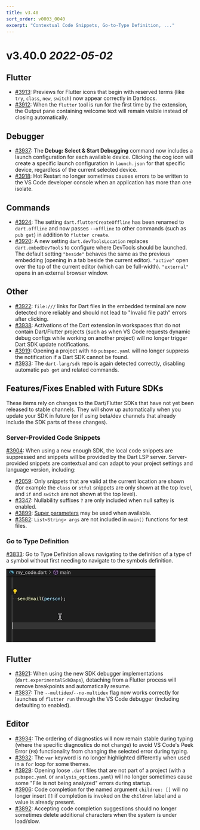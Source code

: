 ```yaml
---
title: v3.40
sort_order: v0003_0040
excerpt: "Contextual Code Snippets, Go-to-Type Definition, ..."
---
```


# v3.40.0 *2022-05-02*

## Flutter

- [#3913](https://github.com/Dart-Code/Dart-Code/issues/3913): Previews for Flutter icons that begin with reserved terms (like `try`, `class`, `new`, `switch`) now appear correctly in Dartdocs.
- [#3912](https://github.com/Dart-Code/Dart-Code/issues/3912): When the `flutter` tool is run for the first time by the extension, the Output pane containing welcome text will remain visible instead of closing automatically.

## Debugger

- [#3937](https://github.com/Dart-Code/Dart-Code/issues/3937): The **Debug: Select & Start Debugging** command now includes a launch configuration for each available device. Clicking the cog icon will create a specific launch configuration in `launch.json` for that specific device, regardless of the current selected device.
- [#3918](https://github.com/Dart-Code/Dart-Code/issues/3918): Hot Restart no longer sometimes causes errors to be written to the VS Code developer console when an application has more than one isolate.

## Commands

- [#3924](https://github.com/Dart-Code/Dart-Code/issues/3924): The setting `dart.flutterCreateOffline` has been renamed to `dart.offline` and now passes `--offline` to other commands (such as `pub get`) in addition to `flutter create`.
- [#3920](https://github.com/Dart-Code/Dart-Code/issues/3920): A new setting `dart.devToolsLocation` replaces `dart.embedDevTools` to configure where DevTools should be launched. The default setting `"beside"` behaves the same as the previous embedding (opening in a tab beside the current editor). `"active"` open over the top of the current editor (which can be full-width). `"external"` opens in an external browser window.

## Other

- [#3922](https://github.com/Dart-Code/Dart-Code/issues/3922): `file:///` links for Dart files in the embedded terminal are now detected more reliably and should not lead to "Invalid file path" errors after clicking.
- [#3938](https://github.com/Dart-Code/Dart-Code/issues/3938): Activations of the Dart extension in workspaces that do not contain Dart/Flutter projects (such as when VS Code requests dynamic debug configs while working on another project) will no longer trigger Dart SDK update notifications.
- [#3919](https://github.com/Dart-Code/Dart-Code/issues/3919): Opening a project with no `pubspec.yaml` will no longer suppress the notification if a Dart SDK cannot be found.
- [#3933](https://github.com/Dart-Code/Dart-Code/issues/3933): The `dart-lang/sdk` repo is again detected correctly, disabling automatic `pub get` and related commands.

## Features/Fixes Enabled with Future SDKs

These items rely on changes to the Dart/Flutter SDKs that have not yet been released to stable channels. They will show up automatically when you update your SDK in future (or if using beta/dev channels that already include the SDK parts of these changes).

### Server-Provided Code Snippets

[#3904](https://github.com/Dart-Code/Dart-Code/issues/3904): When using a new enough SDK, the local code snippets are suppressed and snippets will be provided by the Dart LSP server. Server-provided snippets are contextual and can adapt to your project settings and language version, including:

- [#2059](https://github.com/Dart-Code/Dart-Code/issues/2059): Only snippets that are valid at the current location are shown (for example the `class` or `stful` snippets are only shown at the top level, and `if` and `switch` are not shown at the top level).
- [#3347](https://github.com/Dart-Code/Dart-Code/issues/3347): Nullability suffixes `?` are only included when null saftey is enabled.
- [#3899](https://github.com/Dart-Code/Dart-Code/issues/3899): [Super parameters](https://github.com/dart-lang/sdk/issues/48055) may be used when available.
- [#3582](https://github.com/Dart-Code/Dart-Code/issues/3582): `List<String> args` are not included in `main()` functions for test files.

### Go to Type Definition

[#3833](https://github.com/Dart-Code/Dart-Code/issues/3833): Go to Type Definition allows navigating to the definition of a type of a symbol without first needing to navigate to the symbols definition.

<img src="/images/release_notes/v3.40/go_to_type_def.gif" width="400" height="196" />

## Flutter

- [#3921](https://github.com/Dart-Code/Dart-Code/issues/3921): When using the new SDK debugger implementations (`dart.experimentalSdkDaps`), detaching from a Flutter process will remove breakpoints and automatically resume.
- [#3837](https://github.com/Dart-Code/Dart-Code/issues/3837): The `--multidex`/`--no-multidex` flag now works correctly for launches of `flutter run` through the VS Code debugger (including defaulting to enabled).

## Editor

- [#3934](https://github.com/Dart-Code/Dart-Code/issues/3934): The ordering of diagnostics will now remain stable during typing (where the specific diagnostics do not change) to avoid VS Code's Peek Error (`F8`) functionality from changing the selected error during typing.
- [#3932](https://github.com/Dart-Code/Dart-Code/issues/3932): The `var` keyword is no longer highlighted differently when used in a `for` loop for some themes.
- [#3929](https://github.com/Dart-Code/Dart-Code/issues/3929): Opening loose `.dart` files that are not part of a project (with a `pubspec.yaml` or `analysis_options.yaml`) will no longer sometimes cause some "File is not being analyzed" errors during startup.
- [#3906](https://github.com/Dart-Code/Dart-Code/issues/3906): Code completion for the named argument `children: []` will no longer insert `[]` if completion is invoked on the `children` label and a value is already present.
- [#3892](https://github.com/Dart-Code/Dart-Code/issues/3892): Accepting code completion suggestions should no longer sometimes delete additional characters when the system is under load/slow.

